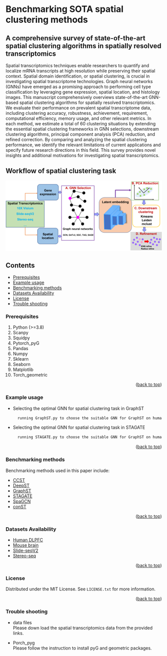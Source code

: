 # Benchmarking SOTA spatial clustering methods
A comprehensive survey of state-of-the-art spatial clustering algorithms in spatially resolved transcriptomics
------
Spatial transcriptomics techniques enable researchers to quantify and localize mRNA transcripts at high resolution while preserving their spatial context. Spatial domain identification, or spatial clustering, is crucial in investigating spatial transcriptome technologies. Graph neural networks (GNNs) have emerged as a promising approach to performing cell type classification by leveraging gene expression, spatial location, and histology images. This manuscript comprehensively overviews state-of-the-art GNN-based spatial clustering algorithms for spatially resolved transcriptomics. We evaluate their performance on prevalent spatial transcriptome data, including clustering accuracy, robustness, achievement, requirement, computational efficiency, memory usage, and other relevant metrics. In each method, we estimate a total of 60 clustering situations by extending the essential spatial clustering frameworks in GNN selections, downstream clustering algorithms, principal component analysis (PCA) reduction, and refined correction. By comparing and analyzing the spatial clustering performance, we identify the relevant limitations of current applications and specify future research directions in this field. This survey provides novel insights and additional motivations for investigating spatial transcriptomics. 

## Workflow of spatial clustering task
![](https://github.com/narutoten520/Benchmark_SRT/blob/6f7eeb2ba3071aa8dbdc2feb5aa798f77886ca76/Figure%203.png)

## Contents
* [Prerequisites](https://github.com/narutoten520/Benchmark_SRT#prerequisites)
* [Example usage](https://github.com/narutoten520/Benchmark_SRT#example-usage)
* [Benchmarking methods](https://github.com/narutoten520/Benchmark_SRT#benchmarking-methods)
* [Datasets Availability](https://github.com/narutoten520/Benchmark_SRT#datasets-availability)
* [License](https://github.com/narutoten520/Benchmark_SRT#license)
* [Trouble shooting](https://github.com/narutoten520/Benchmark_SRT#trouble-shooting)

### Prerequisites

1. Python (>=3.8)
2. Scanpy
3. Squidpy
4. Pytorch_pyG
5. Pandas
6. Numpy
7. Sklearn
8. Seaborn
9. Matplotlib
10. Torch_geometric

<p align="right">(<a href="#readme-top">back to top</a>)</p>

### Example usage
* Selecting the optimal GNN for spatial clustering task in GraphST
  ```sh
    running GraphST.py to choose the suitable GNN for GraphST on human breast cancner data
  ```
* Selecting the optimal GNN for spatial clustering task in STAGATE
  ```sh
    running STAGATE.py to choose the suitable GNN for GraphST on human breast cancner data
  ```
<p align="right">(<a href="#readme-top">back to top</a>)</p>

### Benchmarking methods
Benchmarking methods used in this paper include: 
* [CCST](https://github.com/xiaoyeye/CCST)
* [DeepST](https://github.com/JiangBioLab/DeepST)
* [GraphST](https://github.com/JinmiaoChenLab/GraphST)
* [STAGATE](https://github.com/zhanglabtools/STAGATE)
* [SpaGCN](https://github.com/jianhuupenn/SpaGCN)
* [conST](https://github.com/ys-zong/conST)

<p align="right">(<a href="#readme-top">back to top</a>)</p>

### Datasets Availability

* [Human DLPFC](https://github.com/LieberInstitute/spatialLIBD)
* [Mouse brain](https://squidpy.readthedocs.io/en/stable/auto_tutorials/tutorial_visium_hne.html)
* [Slide-seqV2](https://squidpy.readthedocs.io/en/stable/auto_tutorials/tutorial_slideseqv2.html)
* [Stereo-seq](https://stagate.readthedocs.io/en/latest/T4_Stereo.html)

<p align="right">(<a href="#readme-top">back to top</a>)</p>


### License

Distributed under the MIT License. See `LICENSE.txt` for more information.

<p align="right">(<a href="#readme-top">back to top</a>)</p>

### Trouble shooting

* data files<br>
Please down load the spatial transcriptomics data from the provided links.

* Porch_pyg<br>
Please follow the instruction to install pyG and geometric packages.
